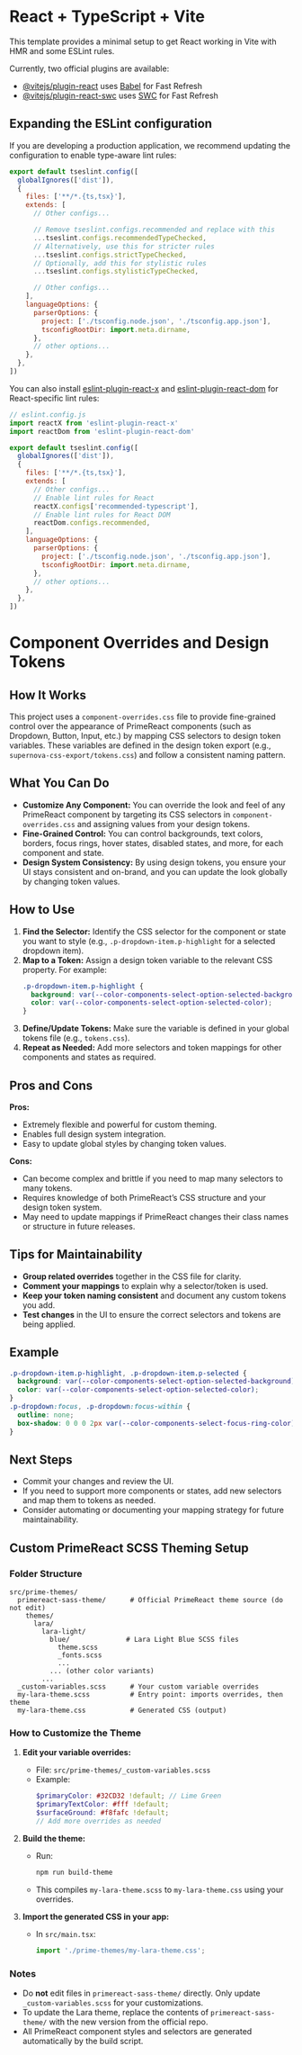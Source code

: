 # React + TypeScript + Vite

This template provides a minimal setup to get React working in Vite with HMR and some ESLint rules.

Currently, two official plugins are available:

- [@vitejs/plugin-react](https://github.com/vitejs/vite-plugin-react/blob/main/packages/plugin-react) uses [Babel](https://babeljs.io/) for Fast Refresh
- [@vitejs/plugin-react-swc](https://github.com/vitejs/vite-plugin-react/blob/main/packages/plugin-react-swc) uses [SWC](https://swc.rs/) for Fast Refresh

## Expanding the ESLint configuration

If you are developing a production application, we recommend updating the configuration to enable type-aware lint rules:

```js
export default tseslint.config([
  globalIgnores(['dist']),
  {
    files: ['**/*.{ts,tsx}'],
    extends: [
      // Other configs...

      // Remove tseslint.configs.recommended and replace with this
      ...tseslint.configs.recommendedTypeChecked,
      // Alternatively, use this for stricter rules
      ...tseslint.configs.strictTypeChecked,
      // Optionally, add this for stylistic rules
      ...tseslint.configs.stylisticTypeChecked,

      // Other configs...
    ],
    languageOptions: {
      parserOptions: {
        project: ['./tsconfig.node.json', './tsconfig.app.json'],
        tsconfigRootDir: import.meta.dirname,
      },
      // other options...
    },
  },
])
```

You can also install [eslint-plugin-react-x](https://github.com/Rel1cx/eslint-react/tree/main/packages/plugins/eslint-plugin-react-x) and [eslint-plugin-react-dom](https://github.com/Rel1cx/eslint-react/tree/main/packages/plugins/eslint-plugin-react-dom) for React-specific lint rules:

```js
// eslint.config.js
import reactX from 'eslint-plugin-react-x'
import reactDom from 'eslint-plugin-react-dom'

export default tseslint.config([
  globalIgnores(['dist']),
  {
    files: ['**/*.{ts,tsx}'],
    extends: [
      // Other configs...
      // Enable lint rules for React
      reactX.configs['recommended-typescript'],
      // Enable lint rules for React DOM
      reactDom.configs.recommended,
    ],
    languageOptions: {
      parserOptions: {
        project: ['./tsconfig.node.json', './tsconfig.app.json'],
        tsconfigRootDir: import.meta.dirname,
      },
      // other options...
    },
  },
])
```

# Component Overrides and Design Tokens

## How It Works

This project uses a `component-overrides.css` file to provide fine-grained control over the appearance of PrimeReact components (such as Dropdown, Button, Input, etc.) by mapping CSS selectors to design token variables. These variables are defined in the design token export (e.g., `supernova-css-export/tokens.css`) and follow a consistent naming pattern.

## What You Can Do

- **Customize Any Component:** You can override the look and feel of any PrimeReact component by targeting its CSS selectors in `component-overrides.css` and assigning values from your design tokens.
- **Fine-Grained Control:** You can control backgrounds, text colors, borders, focus rings, hover states, disabled states, and more, for each component and state.
- **Design System Consistency:** By using design tokens, you ensure your UI stays consistent and on-brand, and you can update the look globally by changing token values.

## How to Use

1. **Find the Selector:** Identify the CSS selector for the component or state you want to style (e.g., `.p-dropdown-item.p-highlight` for a selected dropdown item).
2. **Map to a Token:** Assign a design token variable to the relevant CSS property. For example:
   ```css
   .p-dropdown-item.p-highlight {
     background: var(--color-components-select-option-selected-background);
     color: var(--color-components-select-option-selected-color);
   }
   ```
3. **Define/Update Tokens:** Make sure the variable is defined in your global tokens file (e.g., `tokens.css`).
4. **Repeat as Needed:** Add more selectors and token mappings for other components and states as required.

## Pros and Cons

**Pros:**
- Extremely flexible and powerful for custom theming.
- Enables full design system integration.
- Easy to update global styles by changing token values.

**Cons:**
- Can become complex and brittle if you need to map many selectors to many tokens.
- Requires knowledge of both PrimeReact’s CSS structure and your design token system.
- May need to update mappings if PrimeReact changes their class names or structure in future releases.

## Tips for Maintainability
- **Group related overrides** together in the CSS file for clarity.
- **Comment your mappings** to explain why a selector/token is used.
- **Keep your token naming consistent** and document any custom tokens you add.
- **Test changes** in the UI to ensure the correct selectors and tokens are being applied.

## Example

```css
.p-dropdown-item.p-highlight, .p-dropdown-item.p-selected {
  background: var(--color-components-select-option-selected-background);
  color: var(--color-components-select-option-selected-color);
}
.p-dropdown:focus, .p-dropdown:focus-within {
  outline: none;
  box-shadow: 0 0 0 2px var(--color-components-select-focus-ring-color);
}
```

## Next Steps
- Commit your changes and review the UI.
- If you need to support more components or states, add new selectors and map them to tokens as needed.
- Consider automating or documenting your mapping strategy for future maintainability.

## Custom PrimeReact SCSS Theming Setup

### Folder Structure

```
src/prime-themes/
  primereact-sass-theme/      # Official PrimeReact theme source (do not edit)
    themes/
      lara/
        lara-light/
          blue/              # Lara Light Blue SCSS files
            theme.scss
            _fonts.scss
            ...
          ... (other color variants)
        ...
  _custom-variables.scss      # Your custom variable overrides
  my-lara-theme.scss          # Entry point: imports overrides, then theme
  my-lara-theme.css           # Generated CSS (output)
```

### How to Customize the Theme

1. **Edit your variable overrides:**
   - File: `src/prime-themes/_custom-variables.scss`
   - Example:
     ```scss
     $primaryColor: #32CD32 !default; // Lime Green
     $primaryTextColor: #fff !default;
     $surfaceGround: #f8fafc !default;
     // Add more overrides as needed
     ```

2. **Build the theme:**
   - Run:
     ```sh
     npm run build-theme
     ```
   - This compiles `my-lara-theme.scss` to `my-lara-theme.css` using your overrides.

3. **Import the generated CSS in your app:**
   - In `src/main.tsx`:
     ```js
     import './prime-themes/my-lara-theme.css';
     ```

### Notes
- Do **not** edit files in `primereact-sass-theme/` directly. Only update `_custom-variables.scss` for your customizations.
- To update the Lara theme, replace the contents of `primereact-sass-theme/` with the new version from the official repo.
- All PrimeReact component styles and selectors are generated automatically by the build script.
